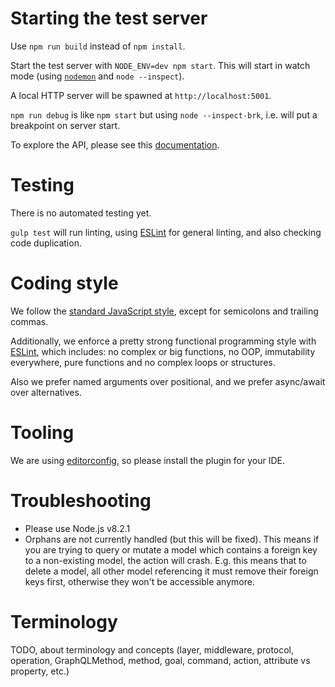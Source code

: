 # Starting the test server

Use `npm run build` instead of `npm install`.

Start the test server with `NODE_ENV=dev npm start`.
This will start in watch mode
(using [`nodemon`](https://github.com/remy/nodemon) and `node --inspect`).

A local HTTP server will be spawned at `http://localhost:5001`.

`npm run debug` is like `npm start` but using `node --inspect-brk`,
i.e. will put a breakpoint on server start.

To explore the API, please see this [documentation](docs/graphql.md).

# Testing

There is no automated testing yet.

`gulp test` will run linting, using [ESLint](http://eslint.org/)
for general linting,
and also checking code duplication.

# Coding style

We follow the [standard JavaScript style](https://standardjs.com), except
for semicolons and trailing commas.

Additionally, we enforce a pretty strong functional programming style with
[ESLint](http://eslint.org/), which includes: no complex or big functions,
no OOP, immutability everywhere, pure functions and no complex loops
or structures.

Also we prefer named arguments over positional, and we prefer async/await
over alternatives.

# Tooling

We are using [editorconfig](http://editorconfig.org/), so please install the plugin for your IDE.

# Troubleshooting

  - Please use Node.js v8.2.1
  - Orphans are not currently handled (but this will be fixed).
    This means if you are trying to query or mutate a model which contains a
    foreign key to a non-existing model, the action will crash.
    E.g. this means that to delete a model, all other model referencing it must
    remove their foreign keys first, otherwise they won't be accessible anymore.

# Terminology

TODO, about terminology and concepts (layer, middleware, protocol, operation,
GraphQLMethod, method, goal, command, action, attribute vs property, etc.)
